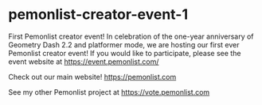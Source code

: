 # pemonlist-creator-event-1
First Pemonlist creator event! In celebration of the one-year anniversary of Geometry Dash 2.2 and platformer mode, we are hosting our first ever Pemonlist creator event! If you would like to participate, please see the event website at https://event.pemonlist.com/

Check out our main website! https://pemonlist.com

See my other Pemonlist project at https://vote.pemonlist.com
